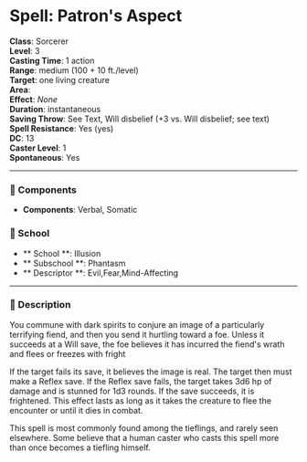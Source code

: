 
# Spell: Patron's Aspect
**Class**: Sorcerer  
**Level**: 3  
**Casting Time**: 1 action  
**Range**: medium (100 + 10 ft./level)  
**Target**: one living creature  
**Area**:   
**Effect**: _None_  
**Duration**: instantaneous  
**Saving Throw**: See Text, Will disbelief (+3 vs. Will disbelief; see text)  
**Spell Resistance**: Yes (yes)  
**DC**: 13  
**Caster Level**: 1  
**Spontaneous**: Yes

---

### 🔮 Components
- **Components**: Verbal, Somatic

### 🏫 School
- ** School **: Illusion
- ** Subschool **: Phantasm
- ** Descriptor **: Evil,Fear,Mind-Affecting
---

### 📜 Description
You commune with dark spirits to conjure an image of a particularly terrifying fiend, and then you send it hurtling toward a foe. Unless it succeeds at a Will save, the foe believes it has incurred the fiend's wrath and flees or freezes with fright

If the target fails its save, it believes the image is real. The target then must make a Reflex save. If the Reflex save fails, the target takes 3d6 hp of damage and is stunned for 1d3 rounds. If the save succeeds, it is frightened. This effect lasts as long as it takes the creature to flee the encounter or until it dies in combat.

This spell is most commonly found among the tieflings, and rarely seen elsewhere. Some believe that a human caster who casts this spell more than once becomes a tiefling himself.
